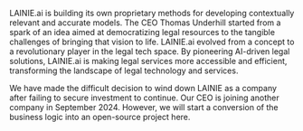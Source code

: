 LAINIE.ai is building its own proprietary methods for developing contextually relevant and accurate models. The CEO Thomas Underhill started from a spark of an idea aimed at democratizing legal resources to the tangible challenges of bringing that vision to life. LAINIE.ai evolved from a concept to a revolutionary player in the legal tech space. By pioneering AI-driven legal solutions, LAINIE.ai is making legal services more accessible and efficient, transforming the landscape of legal technology and services.

We have made the difficult decision to wind down LAINIE as a company after failing to secure investment to continue. Our CEO is joining another company in September 2024. However, we will start a conversion of the business logic into an open-source project here. 
